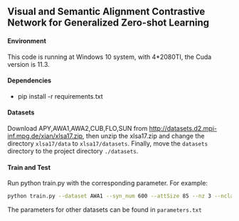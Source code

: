 ## Visual and Semantic Alignment Contrastive Network for Generalized Zero-shot Learning
#### Environment 
This code is running at Windows 10 system, with 4*2080TI, the Cuda version is 11.3.
#### Dependencies
* pip install -r requirements.txt
#### Datasets
Download APY,AWA1,AWA2,CUB,FLO,SUN from http://datasets.d2.mpi-inf.mpg.de/xian/xlsa17.zip, then unzip the xlsa17.zip and change the directory `xlsa17/data` to `xlsa17/datasets`. Finally, move the `datasets` directory to the project directory `./datasets`.
#### Train and Test
Run python train.py with the corresponding parameter. For example:
```bash
python train.py --dataset AWA1 --syn_num 600 --attSize 85 --nz 3 --nclass_all 50 --nclass_seen 40 --gpu 2 --k 147 --begin_step 50 --test_epoch 1 --cr 10 --temp 0.06 --reg 20 --lr 0.0002 --d 0.0001 --nepoch 400 --syn_t 13 
```
The parameters for other datasets can be found in `parameters.txt`
